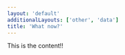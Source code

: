 ```yaml
---
layout: 'default'
additionalLayouts: ['other', 'data']
title: 'What now?'
---
```

This is the content!!